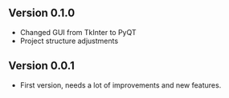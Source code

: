 ## Version 0.1.0

* Changed GUI from TkInter to PyQT
* Project structure adjustments

## Version 0.0.1

* First version, needs a lot of improvements and new features.